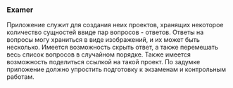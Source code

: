 ### Examer
Приложение служит для создания неих проектов, хранящих некоторое количество сущностей ввиде пар вопросов - ответов. Ответы на вопросы могу храниться в виде изображений, и их может быть несколько. Имеется возможность скрыть ответ, а также перемешать весь список вопросов в случайном порядке.
Также имеется возможность поделиться ссылкой на такой проект.
По задумке приложение должно упростить подготовку к экзаменам и контрольным работам.
